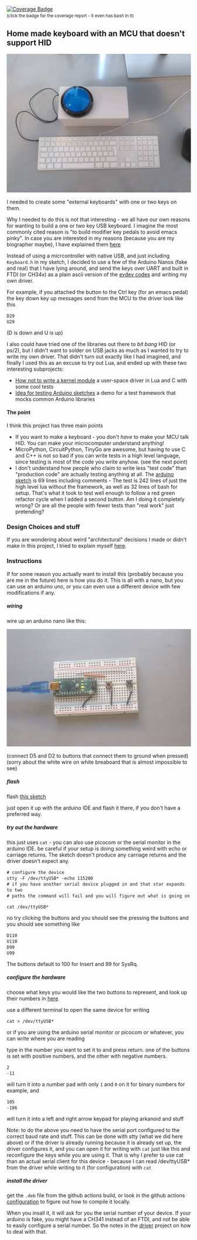 [![Coverage Badge](https://alex028502.github.io/serial-keyboard/badge.png)](https://alex028502.github.io/serial-keyboard/)
<br /><small>(click the badge for the coverage report - it even has bash in it)</small>

## Home made keyboard with an MCU that doesn't support HID

![big button in box connected by usb to keyboard](./docs/big-button.jpg)

I needed to create some "external keyboards" with one or two keys on them.

Why I needed to do this is not that interesting - we all have our own reasons
for wanting to build a one or two key USB keyboard. I imagine the most commonly
cited reason is "to build modifier key pedals to avoid emacs pinky". In case you
are interested in my reasons (because you are my biographer maybe), I have
explained them [here](./docs/why.md)

Instead of using a micrcontroller with native USB, and just including
`Keyboard.h` in my sketch, I decided to use a few of the Arduino Nanos (fake
and real) that I have lying around, and send the keys over UART and built in
FTDI (or CH34x) as a plain ascii version of the
[evdev codes](https://github.com/torvalds/linux/blob/master/include/uapi/linux/input-event-codes.h)
and writing my own driver.

For example, if you attached the button to the Ctrl key (for an emacs pedal)
the key down key up messages send from the MCU to the driver look like this
```
D29
U29
```
(D is down and U is up)

I also could have tried one of the libraries out there to _bit bang_ HID
(or ps/2), but I didn't want to solder on USB jacks as much as I wanted to try
to write my own driver. That didn't turn out exactly like I had imagined, and
finally I used this as an excuse to try out Lua, and ended up with these two
interesting subprojects:

* [How not to write a kernel module](./driver)
a user-space driver in Lua and C with some cool tests
* [Idea for testing Arduino sketches](./firmware)
a demo for a test framework that mocks common Arduino libraries

#### The point

I think this project has three main points
* If you want to make a keyboard - you don't _have_ to make your MCU talk HID.
You can make your microcomputer understand anything!
* MicroPython, CircuitPython, TinyGo are awesome, but having to use C and C++ is
not so bad if you can write tests in a high level language, since testing is
most of the code you write anyhow. (see the next point)
* I don't understand how people who claim to write less "test code" than
"production code" are actually testing anything at all. The
[arduino sketch](firmware/SerialKeyboard/SerialKeyboard.ino) is 69 lines
including comments - The test is 242 lines of just the high level lua without
the framework, as well as 32 lines of bash for setup. That's what it took to
test well enough to follow a red green refactor cycle when I added a second
button. Am I doing it completely wrong? Or are all the people with fewer tests
than "real work" just pretending?

### Design Choices and stuff

If you are wondering about weird "architectural" decisions I made or didn't
make in this project, I tried to explain myself [here](docs/design.md).

### Instructions

If for some reason you actually want to install this (probably because you are
me in the future) here is how you do it.  This is all with a nano, but you
can use an arduino uno, or you can even use a different device with few
modifications if any.

##### wiring

wire up an arduino nano like this:

![arduino nano on a breaboard](./docs/close-up.jpg)

(connect D5 and D2 to buttons that connect them to ground when pressed)
(sorry about the white wire on white breaboard that is almost impossible to see)

##### flash

flash [this sketch](firmware/SerialKeyboard/SerialKeyboard.ino)

just open it up with the arduino IDE and flash it there, if you don't have
a preferred way.

##### try out the hardware

this just uses `cat` - you can also use picocom or the serial monitor in the
arduino IDE. be careful if your setup is doing something weird with echo
or carriage returns. The sketch doesn't produce any carriage returns and the
driver doesn't expect any.

```
# configure the device
stty -F /dev/ttyUSB* -echo 115200
# if you have another serial device plugged in and that star expands to two
# paths the command will fail and you will figure out what is going on
```

```
cat /dev/ttyUSB*
```

no try clicking the buttons and you should see the pressing the buttons
 and you should see something like

```
D110
U110
D99
U99
```

The buttons default to 100 for Insert and 99 for SysRq.

##### configure the hardware

choose what keys you would like the two buttons to represent, and look up their
numbers in [here](https://github.com/torvalds/linux/blob/master/include/uapi/linux/input-event-codes.h)

use a different terminal to open the same device for writing

```
cat > /dev/ttyUSB*
```

or if you are using the arduino serial monitor or picocom or whatever, you can
write where you are reading

type in the number you want to set it to and press return. one of the buttons
is set with positive numbers, and the other with negative numbers.
```
2
-11
```
will turn it into a number pad with only `1` and `0` on it for binary numbers
for example, and
```
105
-106
```
will turn it into a left and right arrow keypad for playing arkanoid and stuff

Note: to do the above you need to have the serial port configured to the
correct baud rate and stuff.  This can be done with stty (what we did
here above) or if the driver is already running because it is already set up,
the driver configures it, and you can open it for writing with `cat` just like
this and reconfigure the keys while you are using it.  That is why I prefer
to use cat than an actual serial client for this device - because I can read
/dev/ttyUSB* from the driver while writing to it (for configuration) with `cat`

##### install the driver

get the `.deb` file from the github actions build, or look in the github actions
[configuration](.github/workflows/main.yml) to figure out how to compile it
locally.

When you insall it, it will ask for you the serial number of your device. If
your arduino is fake, you might have a CH341 instead of an FTDI, and not be
able to easily configure a serial number. So the notes in the [driver](./driver)
project on how to deal with that.

